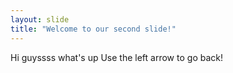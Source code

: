 ```yaml
---
layout: slide
title: "Welcome to our second slide!"
---
```

Hi guyssss what's up
Use the left arrow to go back!
